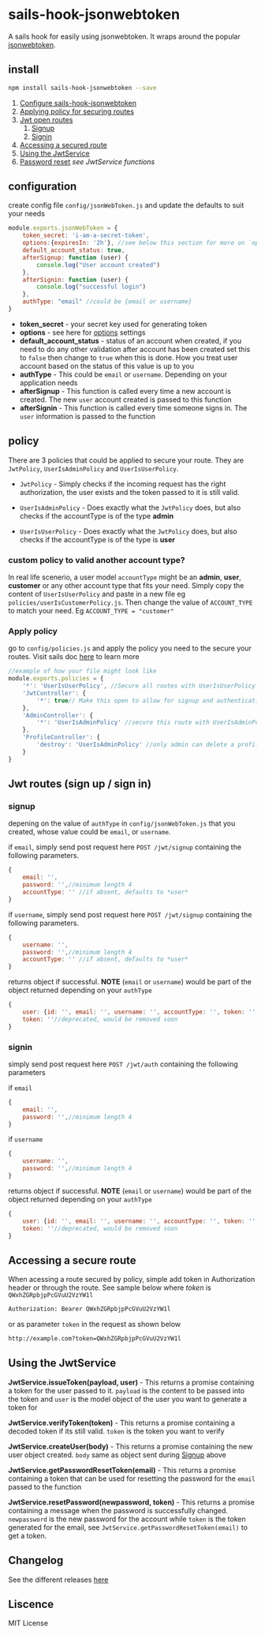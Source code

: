 # sails-hook-jsonwebtoken

A sails hook for easily using jsonwebtoken. It wraps around the popular [jsonwebtoken](https://github.com/auth0/node-jsonwebtoken).

## install

```bash
npm install sails-hook-jsonwebtoken --save
```

1. [Configure sails-hook-jsonwebtoken](#configuration)
1. [Applying policy for securing routes](#policy)
1. [Jwt open routes](#jwt-routes-sign-up--sign-in)
    1. [Signup](#signup)
    1. [Signin](#signin)
1. [Accessing a secured route](#accessing-a-secure-route)
1. [Using the JwtService](#using-the-jwtservice)
1. [Password reset](#using-the-jwtservice) *see JwtService functions*



## configuration

create config file `config/jsonWebToken.js` and update the defaults to suit your needs

```javascript
module.exports.jsonWebToken = {
    token_secret: 'i-am-a-secret-token',
    options:{expiresIn: '2h'}, //see below this section for more on `options`
    default_account_status: true,
    afterSignup: function (user) {
        console.log("User account created")
    },
    afterSignin: function (user) {
        console.log("successful login")
    },
    authType: "email" //could be {email or username}
}
```


* **token_secret** - your secret key used for generating token
* **options** - see here for [options](https://github.com/auth0/node-jsonwebtoken#usage) settings
* **default_account_status** - status of an account when created, if you need to do any other validation after account has been created set this to `false` then change to `true` when this is done. How you treat user account based on the status of this value is up to you
* **authType** - This could be `email` or `username`. Depending on your application needs
* **afterSignup** - This function is called every time a new account is created. The new `user` account created is passed to this function
* **afterSignin** - This function is called every time someone signs in. The `user` information is passed to the function



## policy

There are 3 policies that could be applied to secure your route. They are `JwtPolicy`, `UserIsAdminPolicy` and `UserIsUserPolicy`.

* `JwtPolicy` - Simply checks if the incoming request has the right authorization, the user exists and the token passed to it is still valid.

* `UserIsAdminPolicy` - Does exactly what the `JwtPolicy` does, but also checks if the accountType is of the type **admin**

* `UserIsUserPolicy` - Does exactly what the `JwtPolicy` does, but also checks if the accountType is of the type is **user**

### custom policy to valid another account type?

In real life scenerio, a user model `accountType` might be an **admin**, **user**, **customer** or any other account type that fits your need. 
Simply copy the content of `UserIsUserPolicy` and paste in a new file eg `policies/userIsCustomerPolicy.js`. Then change the value of `ACCOUNT_TYPE` to match your need. Eg `ACCOUNT_TYPE = "customer"` 

### Apply policy

go to `config/policies.js` and apply the policy you need to the secure your routes. 
Visit sails doc [here](http://sailsjs.org/documentation/concepts/policies#?to-apply-a-policy-to-a-specific-controller-action) to learn more

```javascript
//example of how your file might look like
module.exports.policies = {
    '*': 'UserIsUserPolicy', //Secure all routes with UserIsUserPolicy
    'JwtController': {
        '*': true// Make this open to allow for signup and authentication
    },
    'AdminController': {
        '*': 'UserIsAdminPolicy' //secure this route with UserIsAdminPolicy
    },
    'ProfileController': {
        'destroy': 'UserIsAdminPolicy' //only admin can delete a profile, secured with UserIsAdminPolicy
    }
} 
```


## Jwt routes (sign up / sign in)

### signup

depening on the value of `authType` in `config/jsonWebToken.js` that you created, whose value could be `email`, or `username`.

if `email`, simply send post request here `POST /jwt/signup` containing the following parameters.

```javascript
{
    email: '',
    password: '',//minimum length 4
    accountType: '' //if absent, defaults to *user*
}
```
if `username`, simply send post request here `POST /jwt/signup` containing the following parameters.

```javascript
{
    username: '',
    password: '',//minimum length 4
    accountType: '' //if absent, defaults to *user*
}
```

returns object if successful. **NOTE** (`email` or `username`) would be part of the object returned depending on your `authType`


```javascript
{
    user: {id: '', email: '', username: '', accountType: '', token: '', active: true},//contains user object
    token: ''//deprecated, would be removed soon
}
```

### signin

simply send post request here `POST /jwt/auth` containing the following parameters

if `email`

```javascript
{
    email: '',
    password: '',//minimum length 4
}
```

if `username`

```javascript
{
    username: '',
    password: '',//minimum length 4
}
```

returns object if successful. **NOTE**  (`email` or `username`) would be part of the object returned depending on your `authType`

```javascript
{
    user: {id: '', email: '', username: '', accountType: '', token: '', active: true},//contains user object
    token: ''//deprecated, would be removed soon
}
```


## Accessing a secure route

When acessing a route secured by policy, simple add token in Authorization header or through the route. See sample below where *token* is
`QWxhZGRpbjpPcGVuU2VzYW1l`

```html
Authorization: Bearer QWxhZGRpbjpPcGVuU2VzYW1l
```

or as parameter `token` in the request as shown below

```html
http://example.com?token=QWxhZGRpbjpPcGVuU2VzYW1l
```


## Using the JwtService

**JwtService.issueToken(payload, user)** - This returns a promise containing a token for the user passed to it. `payload` is the content to be passed into the token and `user` is the model object of the user you want to generate a token for

**JwtService.verifyToken(token)** - This returns a promise containing a decoded token if its still valid. `token` is the token you want to verify

**JwtService.createUser(body)** - This returns a promise containing the new user object created. `body` same as object sent during [Signup](#signup) above

**JwtService.getPasswordResetToken(email)** - This returns a promise containing a token that can be used for resetting the password for the `email` passed to the function

**JwtService.resetPassword(newpassword, token)** - This returns a promise containing a message when the password is successfully changed. `newpassword` is the new password for the account while `token` is the token generated for the email, see `JwtService.getPasswordResetToken(email)` to get a token.

## Changelog

See the different releases [here](https://github.com/Robophil/sails-hook-jsonwebtoken/releases)

## Liscence

MIT License
